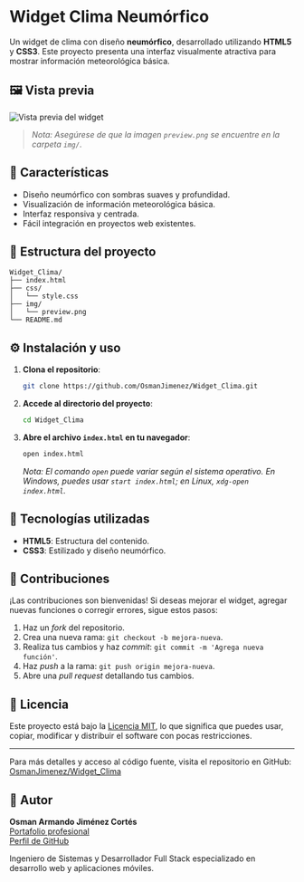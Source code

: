 # Widget Clima Neumórfico

Un widget de clima con diseño **neumórfico**, desarrollado utilizando **HTML5** y **CSS3**. Este proyecto presenta una interfaz visualmente atractiva para mostrar información meteorológica básica.

## 🖼️ Vista previa

![Vista previa del widget](img/preview.png)

> *Nota: Asegúrese de que la imagen `preview.png` se encuentre en la carpeta `img/`.*

## 🚀 Características

* Diseño neumórfico con sombras suaves y profundidad.
* Visualización de información meteorológica básica.
* Interfaz responsiva y centrada.
* Fácil integración en proyectos web existentes.

## 📁 Estructura del proyecto

```plaintext
Widget_Clima/
├── index.html
├── css/
│   └── style.css
├── img/
│   └── preview.png
└── README.md
```

## ⚙️ Instalación y uso

1. **Clona el repositorio**:

   ```bash
   git clone https://github.com/OsmanJimenez/Widget_Clima.git
   ```

2. **Accede al directorio del proyecto**:

   ```bash
   cd Widget_Clima
   ```

3. **Abre el archivo `index.html` en tu navegador**:

   ```bash
   open index.html
   ```

   *Nota: El comando `open` puede variar según el sistema operativo. En Windows, puedes usar `start index.html`; en Linux, `xdg-open index.html`.*

## 🤩 Tecnologías utilizadas

* **HTML5**: Estructura del contenido.
* **CSS3**: Estilizado y diseño neumórfico.

## 📌 Contribuciones

¡Las contribuciones son bienvenidas! Si deseas mejorar el widget, agregar nuevas funciones o corregir errores, sigue estos pasos:

1. Haz un *fork* del repositorio.
2. Crea una nueva rama: `git checkout -b mejora-nueva`.
3. Realiza tus cambios y haz *commit*: `git commit -m 'Agrega nueva función'`.
4. Haz *push* a la rama: `git push origin mejora-nueva`.
5. Abre una *pull request* detallando tus cambios.

## 📄 Licencia

Este proyecto está bajo la [Licencia MIT](LICENSE), lo que significa que puedes usar, copiar, modificar y distribuir el software con pocas restricciones.

---

Para más detalles y acceso al código fuente, visita el repositorio en GitHub: [OsmanJimenez/Widget\_Clima](https://github.com/OsmanJimenez/Widget_Clima)

## 👤 Autor

**Osman Armando Jiménez Cortés**  
[Portafolio profesional](https://osmanjimenez.com/)  
[Perfil de GitHub](https://github.com/OsmanJimenez)

Ingeniero de Sistemas y Desarrollador Full Stack especializado en desarrollo web y aplicaciones móviles.

